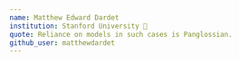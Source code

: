 ```yaml
---
name: Matthew Edward Dardet
institution: Stanford University 🚩 
quote: Reliance on models in such cases is Panglossian.
github_user: matthewdardet
---
```

